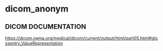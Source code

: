 # dicom_anonym

## DICOM DOCUMENTATION

<https://dicom.nema.org/medical/dicom/current/output/html/part05.html#glossentry_ValueRepresentation>
